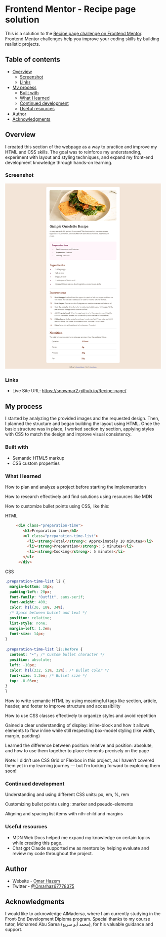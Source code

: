 # Frontend Mentor - Recipe page solution

This is a solution to the [Recipe page challenge on Frontend Mentor](https://www.frontendmentor.io/challenges/recipe-page-KiTsR8QQKm). Frontend Mentor challenges help you improve your coding skills by building realistic projects. 

## Table of contents

- [Overview](#overview)
  - [Screenshot](#screenshot)
  - [Links](#links)
- [My process](#my-process)
  - [Built with](#built-with)
  - [What I learned](#what-i-learned)
  - [Continued development](#continued-development)
  - [Useful resources](#useful-resources)
- [Author](#author)
- [Acknowledgments](#acknowledgments)


## Overview

I created this section of the webpage as a way to practice and improve my HTML and CSS skills.
The goal was to reinforce my understanding, experiment with layout and styling techniques, and expand my front-end development knowledge through hands-on learning.

### Screenshot

![A screenshot of the webpage](Webpage-screenshot.png)


### Links

- Live Site URL: https://snowmar2.github.io/Recipe-page/

## My process

I started by analyzing the provided images and the requested design.
Then, I planned the structure and began building the layout using HTML.
Once the basic structure was in place, I worked section by section, applying styles with CSS to match the design and improve visual consistency.

### Built with

- Semantic HTML5 markup
- CSS custom properties

### What I learned

How to plan and analyze a project before starting the implementation

How to research effectively and find solutions using resources like MDN

How to customize bullet points using CSS, like this:



HTML

```html
     <div class="preparation-time">
        <h3>Preparation time</h3>
        <ul class="preparation-time-list">
          <li><strong>Total</strong>: Approximately 10 minutes</li>
          <li><strong>Preparation</strong>: 5 minutes</li>
          <li><strong>Cooking</strong>: 5 minutes</li>
        </ul>
      </div>

```

CSS

```css
.preparation-time-list li {
  margin-bottom: 10px;
  padding-left: 20px;
  font-family: "Outfit", sans-serif;
  font-weight: 400;
  color: hsl(30, 10%, 34%);
  /* Space between bullet and text */
  position: relative;
  list-style: none;
  margin-left: 1.2em;
  font-size: 14px;
}

.preparation-time-list li::before {
  content: "•"; /* Custom bullet character */
  position: absolute;
  left: -10px;
  color: hsl(332, 51%, 32%); /* Bullet color */
  font-size: 1.2em; /* Bullet size */
  top: -0.03em;
}
}
```

How to write semantic HTML by using meaningful tags like section, article, header, and footer to improve structure and accessibility

How to use CSS classes effectively to organize styles and avoid repetition

Gained a clear understanding of display: inline-block and how it allows elements to flow inline while still respecting box-model styling (like width, margin, padding)

Learned the difference between position: relative and position: absolute, and how to use them together to place elements precisely on the page

Note: I didn’t use CSS Grid or Flexbox in this project, as I haven’t covered them yet in my learning journey — but I’m looking forward to exploring them soon!

### Continued development

Understanding and using different CSS units: px, em, %, rem

Customizing bullet points using ::marker and pseudo-elements

Aligning and spacing list items with nth-child and margins

### Useful resources

- MDN Web Docs helped me expand my knowledge on certain topics while creating this page..
- Chat gpt Claude supported me as  mentors by helping evaluate and review my code throughout the project.


## Author

- Website - [Omar Hazem](https://www.linkedin.com/in/omar-hazem-aa287a273/)
- Twitter - [@Omarhaz67778375](https://x.com/OmarHaz67778375)


## Acknowledgments

I would like to acknowledge AlMadersa, where I am currently studying in the Front-End Development Diploma program.
Special thanks to my course tutor, Mohamed Abu Sarea (محمد أبو سريع), for his valuable guidance and support.
